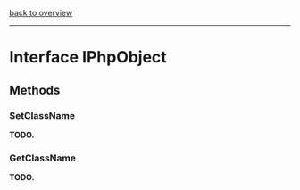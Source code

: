 [back to overview](../Index.md)

---

# Interface IPhpObject

## Methods

### SetClassName

**TODO.**

### GetClassName

**TODO.**
